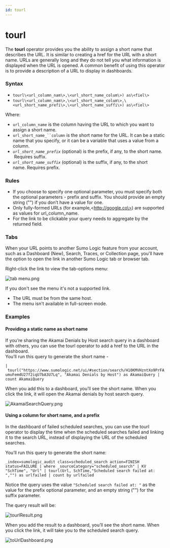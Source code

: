 ```yaml
---
id: tourl
---
```


# tourl

The **tourl** operator provides you the ability to assign a short name
that describes the URL. It is similar to creating a href for the URL
with a short name. URLs are generally long and they do not tell you what
information is displayed when the URL is opened. A common benefit of
using this operator is to provide a description of a URL to display in
dashboards.

### Syntax

-   `tourl\<url_column_nam\>,\<url_short_name_colum\>) as\<fiel\>`
-   `tourl\<url_column_nam\>,\<url_short_name_colum\>,\<url_short_name_prefi\>,\<url_short_name_suffi\>) as\<fiel\>`

Where:

-   `url_column_name` is the column having the URL to which you want to
    assign a short name. 
-   `url_short_name_``column` is the short name for the URL. It can be a
    static name that you specify, or it can be a variable that uses
    a value from a column. 
-   *`url_short_name_prefix`* (optional) is the prefix, if any, to the
    short name.  Requires suffix.
-   *`url_short_name_suffix`* (optional) is the suffix, if any, to the
    short name. Requires prefix.

### Rules

-   If you choose to specify one optional parameter, you must specify
    both the optional parameters - prefix and suffix. You should provide
    an empty string ("") if you don’t have a value for one.
-   Only fully-formed URLs (for example,\<http://google.co\>) are
    supported as values for url_column_name.
-   For the link to be clickable your query needs to aggregate by the
    returned field.

### Tabs

When your URL points to another Sumo Logic feature from your account,
such as a Dashboard (New), Search, Traces, or Collection page, you'll
have the option to open the link in another Sumo Logic tab or browser
tab.

Right-click the link to view the tab-options menu:

![tab
menu.png](../../static/img/Search-Query-Language/Search-Operators/tourl/tab%20menu.png)

If you don't see the menu it's not a supported link.

-   The URL must be from the same host.
-   The menu isn't available in full-screen mode. 

### Examples

#### Providing a static name as short name

If you’re sharing the Akamai Denials by Host search query in a dashboard
with others, you can use the tourl operator to add a href to the URL in
the dashboard.  
You’ll run this query to generate the short name -

`| tourl("https://www.sumologic.net/ui/#section/search/H10KMVHzntXo9PrFAumuFemdU27f2iqU7bA3U7Lq", "Akamai Denials by Host") as AkamaiQuery | count AkamaiQuery`

When you add this to a dashboard, you’ll see the short name. When you
click the link, it will open the Akamai denials by host search query.

![AkamaiSearchQuery.png](../../static/img/Search-Query-Language/Search-Operators/tourl/AkamaiSearchQuery.png)

#### Using a column for short name, and a prefix

In the dashboard of failed scheduled searches, you can use the tourl
operator to display the time when the scheduled searches failed and
linking it to the search URL, instead of displaying the URL of the
scheduled searches.

You’ll run this query to generate the short name:

`_index=sumologic_audit class=scheduled_search action=FINISH status=FAILURE | where _sourceCategory="scheduled_search" | KV "SchTime", "Url" | tourl(Url, SchTime,"Scheduled search failed at: ","") as urlfailed | count by urlfailed`

Notice the query uses the value `"Scheduled search failed at: "` as the
value for the prefix optional parameter, and an empty string ("") for
the suffix parameter.

The query result will be:

![tourlResult.png](../../static/img/Search-Query-Language/Search-Operators/tourl/tourlResult.png)

When you add the result to a dashboard, you’ll see the short name. When
you click the link, it will take you to the scheduled search query.

![toUrlDashboard.png](../../static/img/Search-Query-Language/Search-Operators/tourl/toUrlDashboard.png)
